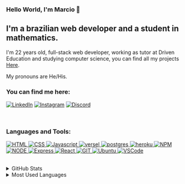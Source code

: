 ### Hello World, I'm Marcio  👋

## I'm a brazilian web developer and a student in mathematics.

I'm 22 years old, full-stack web developer, working as tutor at Driven Education and studying computer science, you can find all my projects [Here].

My pronouns are He/His.

### You can find me here:
[<img alt="LinkedIn" src="https://img.shields.io/badge/LinkedIn-0077B5?style=for-the-badge&logo=linkedin&logoColor=white" />][linkedin]
[<img alt="Instagram" src="https://img.shields.io/badge/Instagram-E4405F?style=for-the-badge&logo=instagram&logoColor=white" />][instagram]
[<img alt="Discord" src="https://img.shields.io/badge/Discord-7289DA?style=for-the-badge&logo=discord&logoColor=white" />][discord]

<br />

### Languages and Tools:

[<img alt="HTML" src="https://img.shields.io/badge/HTML5-E34F26?style=for-the-badge&logo=html5&logoColor=white" />
<img alt="CSS" src="https://img.shields.io/badge/CSS3-1572B6?style=for-the-badge&logo=css3&logoColor=white" />
<img alt="Javascript" src="https://img.shields.io/badge/JavaScript-323330?style=for-the-badge&logo=javascript&logoColor=F7DF1E" />
<img alt="versel" src="https://img.shields.io/badge/Vercel-000000?style=for-the-badge&logo=vercel&logoColor=white" />
<img alt="postgres" src="https://img.shields.io/badge/PostgreSQL-316192?style=for-the-badge&logo=postgresql&logoColor=white" />
<img alt="heroku" src="https://img.shields.io/badge/Heroku-430098?style=for-the-badge&logo=heroku&logoColor=white" />
<img alt="NPM" src="https://img.shields.io/badge/npm-CB3837?style=for-the-badge&logo=npm&logoColor=white" />
<img alt="NODE" src="https://img.shields.io/badge/Node.js-339933?style=for-the-badge&logo=nodedotjs&logoColor=white" />
<img alt="Express" src="https://img.shields.io/badge/Express.js-000000?style=for-the-badge&logo=express&logoColor=white" />
<img alt="React" src="https://img.shields.io/badge/React-20232A?style=for-the-badge&logo=react&logoColor=61DAFB" />
<img alt="GIT" src="https://img.shields.io/badge/Git-F05032?style=for-the-badge&logo=git&logoColor=white" />
<img alt="Ubuntu" src="https://img.shields.io/badge/Ubuntu-E95420?style=for-the-badge&logo=ubuntu&logoColor=white" />
<img alt="VSCode" src="https://img.shields.io/badge/Visual_Studio_Code-0078D4?style=for-the-badge&logo=visual%20studio%20code&logoColor=white" />][Here]

<br />

<details>
  <summary>GitHub Stats</summary>

  <img alt="Marcio's GitHub Stats" src="https://github-readme-stats.vercel.app/api?username=MarcioVCunha&show_icons=true&hide_border=true" />

</details>

<details>
  <summary>Most Used Languages</summary>

<img alt="Marcio's GitHub Top Languages" src="https://github-readme-stats.vercel.app/api/top-langs/?username=MarcioVCunha" />

</details>

[linkedin]: https://www.linkedin.com/in/marcio-cunha-1b05a12b/
[instagram]: https://www.instagram.com/marcioviziolicunha/
[discord]: https://discordapp.com/users/127560626133401601
[Here]: https://github.com/MarcioVCunha?tab=repositories
